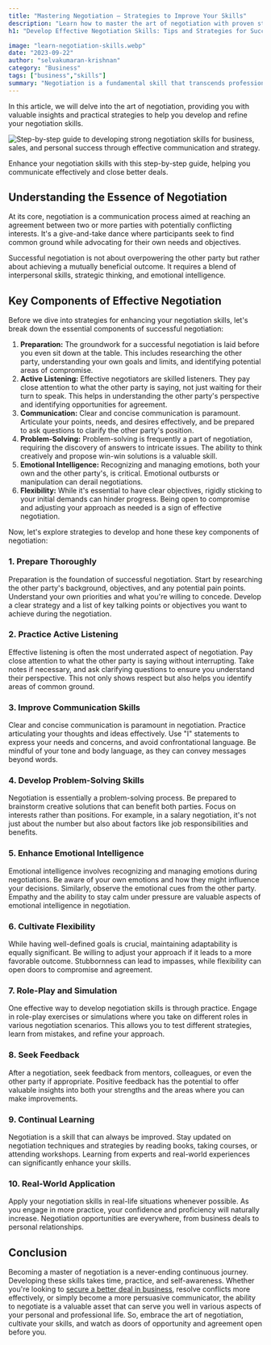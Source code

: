 ```yaml
---
title: "Mastering Negotiation – Strategies to Improve Your Skills"
description: "Learn how to master the art of negotiation with proven strategies. Enhance your negotiation skills to achieve better deals in business and everyday life."
h1: "Develop Effective Negotiation Skills: Tips and Strategies for Success"

image: "learn-negotiation-skills.webp"
date: "2023-09-22"
author: "selvakumaran-krishnan"
category: "Business"
tags: ["business","skills"]
summary: "Negotiation is a fundamental skill that transcends professions and permeates various aspects of life. Negotiation skill is a must if you are in to a business or startup. Whether you're discussing a business deal, haggling over a purchase, or even resolving a conflict with a loved one, the ability to negotiate effectively can be a powerful asset."
---
```


In this article, we will delve into the art of negotiation, providing you with valuable insights and practical strategies to help you develop and refine your negotiation skills.

![Step-by-step guide to developing strong negotiation skills for business, sales, and personal success through effective communication and strategy.](/assets/images/blog/learn-negotiation-skills.webp "Learn Negotiation Skills – A Step-by-Step Guide to Mastering Negotiation")

Enhance your negotiation skills with this step-by-step guide, helping you communicate effectively and close better deals.

Understanding the Essence of Negotiation
----------------------------------------

At its core, negotiation is a communication process aimed at reaching an agreement between two or more parties with potentially conflicting interests. It's a give-and-take dance where participants seek to find common ground while advocating for their own needs and objectives.

Successful negotiation is not about overpowering the other party but rather about achieving a mutually beneficial outcome. It requires a blend of interpersonal skills, strategic thinking, and emotional intelligence.

Key Components of Effective Negotiation
---------------------------------------

Before we dive into strategies for enhancing your negotiation skills, let's break down the essential components of successful negotiation:

1.  **Preparation:** The groundwork for a successful negotiation is laid before you even sit down at the table. This includes researching the other party, understanding your own goals and limits, and identifying potential areas of compromise.
2.  **Active Listening:** Effective negotiators are skilled listeners. They pay close attention to what the other party is saying, not just waiting for their turn to speak. This helps in understanding the other party's perspective and identifying opportunities for agreement.
3.  **Communication:** Clear and concise communication is paramount. Articulate your points, needs, and desires effectively, and be prepared to ask questions to clarify the other party's position.
4.  **Problem-Solving:** Problem-solving is frequently a part of negotiation, requiring the discovery of answers to intricate issues. The ability to think creatively and propose win-win solutions is a valuable skill.
5.  **Emotional Intelligence:** Recognizing and managing emotions, both your own and the other party's, is critical. Emotional outbursts or manipulation can derail negotiations.
6.  **Flexibility:** While it's essential to have clear objectives, rigidly sticking to your initial demands can hinder progress. Being open to compromise and adjusting your approach as needed is a sign of effective negotiation.

Now, let's explore strategies to develop and hone these key components of negotiation:

### 1\. Prepare Thoroughly

Preparation is the foundation of successful negotiation. Start by researching the other party's background, objectives, and any potential pain points. Understand your own priorities and what you're willing to concede. Develop a clear strategy and a list of key talking points or objectives you want to achieve during the negotiation.

### 2\. Practice Active Listening

Effective listening is often the most underrated aspect of negotiation. Pay close attention to what the other party is saying without interrupting. Take notes if necessary, and ask clarifying questions to ensure you understand their perspective. This not only shows respect but also helps you identify areas of common ground.

### 3\. Improve Communication Skills

Clear and concise communication is paramount in negotiation. Practice articulating your thoughts and ideas effectively. Use "I" statements to express your needs and concerns, and avoid confrontational language. Be mindful of your tone and body language, as they can convey messages beyond words.

### 4\. Develop Problem-Solving Skills

Negotiation is essentially a problem-solving process. Be prepared to brainstorm creative solutions that can benefit both parties. Focus on interests rather than positions. For example, in a salary negotiation, it's not just about the number but also about factors like job responsibilities and benefits.

### 5\. Enhance Emotional Intelligence

Emotional intelligence involves recognizing and managing emotions during negotiations. Be aware of your own emotions and how they might influence your decisions. Similarly, observe the emotional cues from the other party. Empathy and the ability to stay calm under pressure are valuable aspects of emotional intelligence in negotiation.

### 6\. Cultivate Flexibility

While having well-defined goals is crucial, maintaining adaptability is equally significant. Be willing to adjust your approach if it leads to a more favorable outcome. Stubbornness can lead to impasses, while flexibility can open doors to compromise and agreement.

### 7\. Role-Play and Simulation

One effective way to develop negotiation skills is through practice. Engage in role-play exercises or simulations where you take on different roles in various negotiation scenarios. This allows you to test different strategies, learn from mistakes, and refine your approach.

### 8\. Seek Feedback

After a negotiation, seek feedback from mentors, colleagues, or even the other party if appropriate. Positive feedback has the potential to offer valuable insights into both your strengths and the areas where you can make improvements.

### 9\. Continual Learning

Negotiation is a skill that can always be improved. Stay updated on negotiation techniques and strategies by reading books, taking courses, or attending workshops. Learning from experts and real-world experiences can significantly enhance your skills.

### 10\. Real-World Application

Apply your negotiation skills in real-life situations whenever possible. As you engage in more practice, your confidence and proficiency will naturally increase. Negotiation opportunities are everywhere, from business deals to personal relationships.

Conclusion
----------

Becoming a master of negotiation is a never-ending continuous journey. Developing these skills takes time, practice, and self-awareness. Whether you're looking to [secure a better deal in business](https://modern-weight-94d.notion.site/Unlock-Your-Path-to-Success-With-Online-Business-102ee350b4cc80288156c3d6b696f5a5), resolve conflicts more effectively, or simply become a more persuasive communicator, the ability to negotiate is a valuable asset that can serve you well in various aspects of your personal and professional life. So, embrace the art of negotiation, cultivate your skills, and watch as doors of opportunity and agreement open before you.